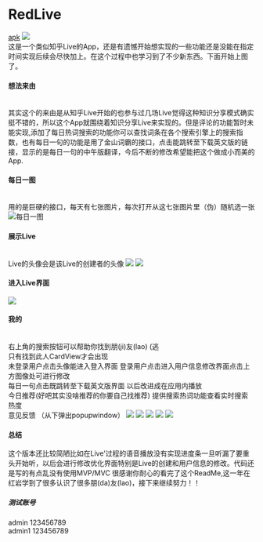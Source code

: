 # RedLive
[apk](https://github.com/tecmry/RedLive/raw/master/file/app-debug.apk)
![](https://github.com/tecmry/RedLive/blob/master/file/web_hi_res_512.png)
 <br>这是一个类似知乎Live的App，还是有遗憾开始想实现的一些功能还是没能在指定时间实现后续会尽快加上。在这个过程中也学习到了不少新东西。下面开始上图了。
 #### 想法来由
 <br>其实这个的来由是从知乎Live开始的也参与过几场Live觉得这种知识分享模式确实挺不错的，所以这个App就围绕着知识分享Live来实现的。但是评论的功能暂时未能实现,添加了每日热词搜索的功能你可以查找词条在各个搜索引擎上的搜索指数，也有每日一句的功能是用了金山词霸的接口，点击能跳转至下载英文版的链接，显示的是每日一句的中午版翻译，今后不断的修改希望能把这个做成小而美的App.
 #### 每日一图
 <br>用的是巨硬的接口，每天有七张图片，每次打开从这七张图片里（伪）随机选一张
 ![每日一图](https://github.com/tecmry/RedLive/blob/master/file/main.png)
 #### 展示Live
 <br>Live的头像会是该Live的创建者的头像
![](https://github.com/tecmry/RedLive/blob/master/file/group.png)
![](https://github.com/tecmry/RedLive/blob/master/file/addLive.png)
 ####  进入Live界面
![](https://github.com/tecmry/RedLive/blob/master/file/talk.png)
 ####  我的
 <br>右上角的搜索按钮可以帮助你找到朋(ji)友(lao) (逃 
 <br>只有找到此人CardView才会出现
 <br>未登录用户点击头像能进入登入界面 登录用户点击进入用户信息修改界面点击上方图像处可进行修改
 <br>每日一句点击既跳转至下载英文版界面 以后改进成在应用内播放
 <br>今日推荐(好吧其实没啥推荐的你要自己找推荐)  提供搜索热词功能查看实时搜索热度
 <br>意见反馈 （从下弹出popupwindow）
 ![](https://github.com/tecmry/RedLive/blob/master/file/mine.png)
 ![](https://github.com/tecmry/RedLive/blob/master/file/back.png)
 ![](https://github.com/tecmry/RedLive/blob/master/file/mineeditor.png)
 ![](https://github.com/tecmry/RedLive/blob/master/file/count.png)
 ![](https://github.com/tecmry/RedLive/blob/master/file/userimage.png)
 
 #### 总结
 这个版本还比较简陋比如在Live'过程的语音播放没有实现进度条一旦听漏了要重头开始听，以后会进行修改优化界面特别是Live的创建和用户信息的修改。代码还是写的有点乱没有使用MVP/MVC
 很感谢你耐心的看完了这个ReadMe,这一年在红岩学到了很多认识了很多朋(da)友(lao)，接下来继续努力！！
##### 测试账号
admin 123456789
<br> admin1 123456789
